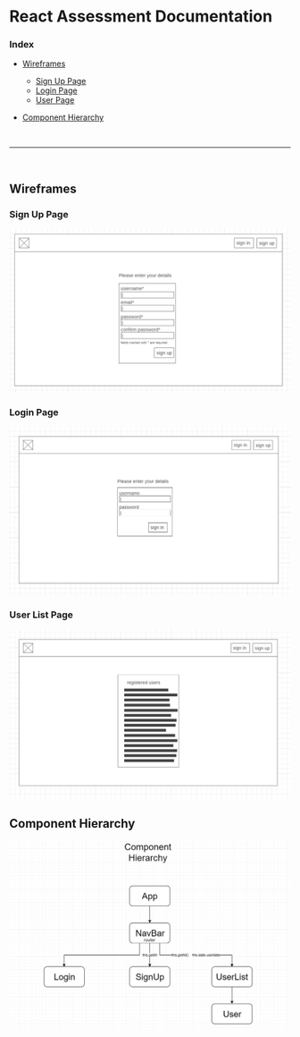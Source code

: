 # React Assessment Documentation

### Index
* [Wireframes](#wireframes)
   * [Sign Up Page](#signup)
   * [Login Page](#login)
   * [User Page](#user)
   
* [Component Hierarchy](#hierarchy)

<br>
<hr>
<br>

<a name="wireframes"></a>
## Wireframes

<a name="signup"></a>
### Sign Up Page
![Sign Up Wireframe](documentation/sign-up-page.jpg)

<a name="login"></a>
### Login Page
![Login Wireframe](documentation/sign-in-page.jpg)

<a name="user"></a>
### User List Page
![Login Wireframe](documentation/user-list-page.jpg)

<a name="hierarchy"></a>
## Component Hierarchy
![Component Hierarchy](documentation/component-hierarchy.jpg)
